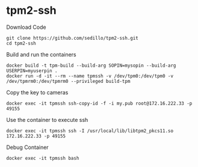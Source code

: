 # tpm2-ssh
Download Code
```
git clone https://github.com/sedillo/tpm2-ssh.git
cd tpm2-ssh
```
Build and run the containers
```
docker build -t tpm-build --build-arg SOPIN=mysopin --build-arg USERPIN=myuserpin .
docker run -d -it --rm --name tpmssh -v /dev/tpm0:/dev/tpm0 -v /dev/tpmrm0:/dev/tpmrm0 --privileged build-tpm
```
Copy the key to cameras
```
docker exec -it tpmssh ssh-copy-id -f -i my.pub root@172.16.222.33 -p 49155
```
Use the container to execute ssh 
```
docker exec -it tpmssh ssh -I /usr/local/lib/libtpm2_pkcs11.so 172.16.222.33 -p 49155
```
Debug Container 
```
docker exec -it tpmssh bash
```
